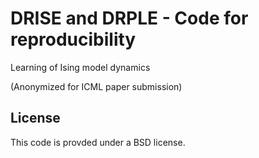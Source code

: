 # DRISE and DRPLE - Code for reproducibility
Learning of Ising model dynamics

(Anonymized for ICML paper submission)

## License

This code is provded under a BSD license.
